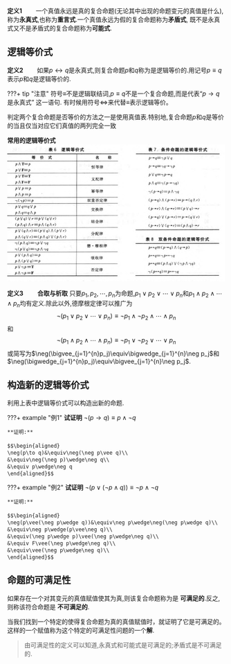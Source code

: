 **定义1**$\qquad$一个真值永远是真的复合命题(无论其中出现的命题变元的真值是什么),称为**永真式**,也称为**重言式**.一个真值永远为假的复合命题称为**矛盾式**, 既不是永真式又不是矛盾式的复合命题称为**可能式**.

## 逻辑等价式
**定义2**$\qquad$如果$p\leftrightarrow q$是永真式,则复合命题$p$和$q$称为是逻辑等价的.用记号$p\equiv q$表示$p$和$q$是逻辑等价的.

???+ tip "注意"
    符号$\equiv$不是逻辑联结词,$p\equiv q$不是一个复合命题,而是代表“$p\to q$是永真式” 这一语句.
    有时候用符号$\Leftrightarrow$来代替$\equiv$表示逻辑等价。

判定两个复合命题是否等价的方法之一是使用真值表.特别地,复合命题$p$和$q$是等价的当且仅当对应它们真值的两列完全一致

**常用的逻辑等价式**
![逻辑等价式.png](逻辑等价式.png)

**定义3$\qquad$合取与析取**  只要$p_1,p_2,\cdots,p_n$为命题,$p_1\vee p_2\vee\cdots\vee p_n$和$p_1\wedge p_2\wedge\cdots\wedge p_n$均有定义.除此以外,德摩根定律可以推广为
$$
\neg(p_1\vee p_2\vee\cdots\vee p_n)\equiv\neg p_1\wedge\neg p_2\wedge\cdots\wedge p_n
$$
和
$$
\neg(p_1\wedge p_2\wedge\cdots\wedge p_n)\equiv\neg p_1\vee\neg p_2\vee\cdots\vee p_n
$$
或简写为$\neg(\bigvee_{j=1}^{n}p_j)\equiv\bigwedge_{j=1}^{n}\neg p_j$和$\neg(\bigwedge_{j=1}^{n}p_j)\equiv\bigvee_{j=1}^{n}\neg p_j$.

## 构造新的逻辑等价式
利用上表中逻辑等价式可以构造出新的命题.

???+ example "例1"
	**试证明** $\neg(p\to q)\equiv p\wedge\neg q$
	
	**证明:**
	
	$$\begin{aligned}
	\neg(p\to q)&\equiv\neg(\neg p\vee q)\\
	&\equiv\neg(\neg p)\wedge\neg q\\
	&\equiv p\wedge\neg q
	\end{aligned}$$

???+ example "例2"
	**试证明** $\neg(p\vee(\neg p\wedge q))\equiv\neg p\wedge\neg q$
	
	**证明:**
	
	$$\begin{aligned}
	\neg(p\vee(\neg p\wedge q))&\equiv\neg p\wedge\neg(\neg p\wedge q)\\
	&\equiv\neg p\wedge(p\vee\neg q)\\
	&\equiv(\neg p\wedge p)\vee(\neg p\wedge\neg q)\\
	&\equiv F\vee(\neg p\wedge\neg q)\\
	&\equiv\vee(\neg p\wedge\neg q)\\
	\end{aligned}$$

## 命题的可满足性
如果存在一个对其变元的真值赋值使其为真,则该复合命题称为是 **可满足的**.反之,则称该符合命题是 **不可满足的**.

当我们找到一个特定的使得复合命题为真的真值赋值时，就证明了它是可满足的。这样的一个赋值称为这个特定的可满足性问题的一个**解**.

>由可满足性的定义可以知道,永真式和可能式是可满足的;矛盾式是不可满足的.

